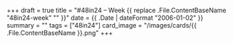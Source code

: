 +++
draft = true
title = "#48in24 – Week {{ replace .File.ContentBaseName "48in24-week" "" }}"
date = {{ .Date | dateFormat "2006-01-02" }}
summary = ""
tags = ["48in24"]
card_image = "/images/cards/{{ .File.ContentBaseName }}.png"
+++
